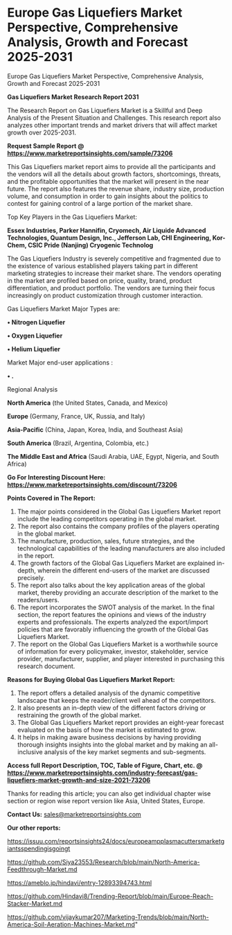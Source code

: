 # Europe Gas Liquefiers Market Perspective, Comprehensive Analysis, Growth and Forecast 2025-2031
 Europe Gas Liquefiers Market Perspective, Comprehensive Analysis, Growth and Forecast 2025-2031

<strong>Gas Liquefiers Market Research Report 2031</strong>

The Research Report on Gas Liquefiers Market is a Skillful and Deep Analysis of the Present Situation and Challenges. This research report also analyzes other important trends and market drivers that will affect market growth over 2025-2031.

<strong>Request Sample Report @ <a href=https://www.marketreportsinsights.com/sample/73206>https://www.marketreportsinsights.com/sample/73206</a></strong>

This Gas Liquefiers market report aims to provide all the participants and the vendors will all the details about growth factors, shortcomings, threats, and the profitable opportunities that the market will present in the near future. The report also features the revenue share, industry size, production volume, and consumption in order to gain insights about the politics to contest for gaining control of a large portion of the market share.

Top Key Players in the Gas Liquefiers Market:

<strong>Essex Industries, Parker Hannifin, Cryomech, Air Liquide Advanced Technologies, Quantum Design, Inc., Jefferson Lab, CHI Engineering, Kor-Chem, CSIC Pride (Nanjing) Cryogenic Technolog</strong>

The Gas Liquefiers Industry is severely competitive and fragmented due to the existence of various established players taking part in different marketing strategies to increase their market share. The vendors operating in the market are profiled based on price, quality, brand, product differentiation, and product portfolio. The vendors are turning their focus increasingly on product customization through customer interaction.

Gas Liquefiers Market Major Types are:

<strong>• Nitrogen Liquefier

• Oxygen Liquefier

• Helium Liquefier</strong>

Market Major end-user applications :

<strong>• .</strong>

Regional Analysis

</u><strong><b>North America</b></strong> (the United States, Canada, and Mexico)

<strong><b>Europe </b></strong>(Germany, France, UK, Russia, and Italy)

<strong><b>Asia-Pacific</b></strong> (China, Japan, Korea, India, and Southeast Asia)

<strong><b>South America</b></strong> (Brazil, Argentina, Colombia, etc.)

<strong><b>The Middle East and Africa</b></strong> (Saudi Arabia, UAE, Egypt, Nigeria, and South Africa)

<strong>Go For Interesting Discount Here: <a href=https://www.marketreportsinsights.com/discount/73206>https://www.marketreportsinsights.com/discount/73206</a></strong>

<strong>Points Covered in The Report:</strong>
<ol>
  <li>The major points considered in the Global Gas Liquefiers Market report include the leading competitors operating in the global market.</li>
  <li>The report also contains the company profiles of the players operating in the global market.</li>
  <li>The manufacture, production, sales, future strategies, and the technological capabilities of the leading manufacturers are also included in the report.</li>
  <li>The growth factors of the Global Gas Liquefiers Market are explained in-depth, wherein the different end-users of the market are discussed precisely.</li>
  <li>The report also talks about the key application areas of the global market, thereby providing an accurate description of the market to the readers/users.</li>
  <li>The report incorporates the SWOT analysis of the market. In the final section, the report features the opinions and views of the industry experts and professionals. The experts analyzed the export/import policies that are favorably influencing the growth of the Global Gas Liquefiers Market.</li>
  <li>The report on the Global Gas Liquefiers Market is a worthwhile source of information for every policymaker, investor, stakeholder, service provider, manufacturer, supplier, and player interested in purchasing this research document.</li>
</ol>
<strong>Reasons for Buying Global Gas Liquefiers Market Report:</strong>

<ol>
  <li>The report offers a detailed analysis of the dynamic competitive landscape that keeps the reader/client well ahead of the competitors.</li>
  <li>It also presents an in-depth view of the different factors driving or restraining the growth of the global market.</li>
  <li>The Global Gas Liquefiers Market report provides an eight-year forecast evaluated on the basis of how the market is estimated to grow.</li>
  <li>It helps in making aware business decisions by having providing thorough insights insights into the global market and by making an all-inclusive analysis of the key market segments and sub-segments.</li>
</ol>
<strong>Access full Report Description, TOC, Table of Figure, Chart, etc. @ <a href=https://www.marketreportsinsights.com/industry-forecast/gas-liquefiers-market-growth-and-size-2021-73206>https://www.marketreportsinsights.com/industry-forecast/gas-liquefiers-market-growth-and-size-2021-73206</a></strong>


Thanks for reading this article; you can also get individual chapter wise section or region wise report version like Asia, United States, Europe.

<strong>Contact Us:</strong>
sales@marketreportsinsights.com

<strong>Our other reports:</strong>

<a href=https://issuu.com/reportsinsights24/docs/europeampplasmacuttersmarketgiantsspendingisgoingt>https://issuu.com/reportsinsights24/docs/europeampplasmacuttersmarketgiantsspendingisgoingt</a>

<a href=https://github.com/Siya23553/Research/blob/main/North-America-Feedthrough-Market.md>https://github.com/Siya23553/Research/blob/main/North-America-Feedthrough-Market.md</a>

<a href=https://ameblo.jp/hindavi/entry-12893394743.html>https://ameblo.jp/hindavi/entry-12893394743.html</a>

<a href=https://github.com/Hindavi8/Trending-Report/blob/main/Europe-Reach-Stacker-Market.md>https://github.com/Hindavi8/Trending-Report/blob/main/Europe-Reach-Stacker-Market.md</a>

<a href=https://github.com/vijaykumar207/Marketing-Trends/blob/main/North-America-Soil-Aeration-Machines-Market.md>https://github.com/vijaykumar207/Marketing-Trends/blob/main/North-America-Soil-Aeration-Machines-Market.md</a>"

